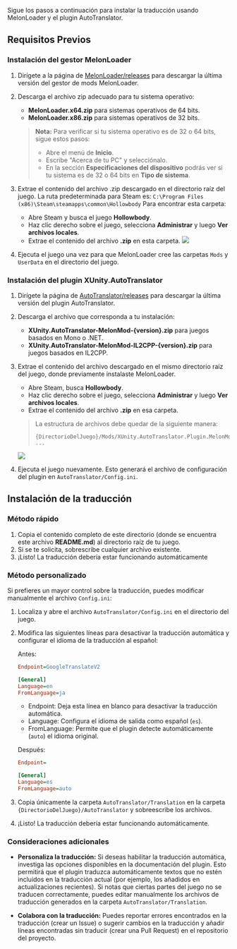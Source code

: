 Sigue los pasos a continuación para instalar la traducción usando MelonLoader y el plugin AutoTranslator.

## Requisitos Previos

### Instalación del gestor MelonLoader

1. Dirígete a la página de [MelonLoader/releases](https://github.com/LavaGang/MelonLoader/releases) para descargar la última versión del gestor de mods MelonLoader.

2. Descarga el archivo zip adecuado para tu sistema operativo:
   - **MelonLoader.x64.zip** para sistemas operativos de 64 bits.
   - **MelonLoader.x86.zip** para sistemas operativos de 32 bits.

   > **Nota:** Para verificar si tu sistema operativo es de 32 o 64 bits, sigue estos pasos:
   > - Abre el menú de **Inicio**.
   > - Escribe "Acerca de tu PC" y selecciónalo.
   > - En la sección **Especificaciones del dispositivo** podrás ver si tu sistema es de 32 o 64 bits en **Tipo de sistema**.

3. Extrae el contenido del archivo .zip descargado en el directorio raíz del juego. La ruta predeterminada para Steam es:
`C:\Program Files (x86)\Steam\steamapps\common\Hollowbody`
Para encontrar esta carpeta:
   - Abre Steam y busca el juego **Hollowbody**.
   - Haz clic derecho sobre el juego, selecciona **Administrar** y luego **Ver archivos locales**.
   - Extrae el contenido del archivo **.zip** en esta carpeta.
   ![](../Shared/hollowbody-1.gif)

4. Ejecuta el juego una vez para que MelonLoader cree las carpetas `Mods` y `UserData` en el directorio del juego.

### Instalación del plugin XUnity.AutoTranslator

1. Dirígete la página de [AutoTranslator/releases](https://github.com/bbepis/XUnity.AutoTranslator/releases) para descargar la última versión del plugin AutoTranslator.

2. Descarga el archivo que corresponda a tu instalación:
   - **XUnity.AutoTranslator-MelonMod-{version}.zip** para juegos basados en Mono o .NET.
   - **XUnity.AutoTranslator-MelonMod-IL2CPP-{version}.zip** para juegos basados en IL2CPP.

3. Extrae el contenido del archivo descargado en el mismo directorio raíz del juego, donde previamente instalaste MelonLoader.
   - Abre Steam, busca **Hollowbody**.
   - Haz clic derecho sobre el juego, selecciona **Administrar** y luego **Ver archivos locales**.
   - Extrae el contenido del archivo **.zip** en esa carpeta.

   > La estructura de archivos debe quedar de la siguiente manera:
   > ```
   > {DirectorioDelJuego}/Mods/XUnity.AutoTranslator.Plugin.MelonMod.dll
   > ...
   > ```
   ![](../Shared/hollowbody-2.gif)

4. Ejecuta el juego nuevamente. Esto generará el archivo de configuración del plugin en `AutoTranslator/Config.ini`.

## Instalación de la traducción

### Método rápido

1. Copia el contenido completo de este directorio (donde se encuentra este archivo **README.md**) al directorio raíz de tu juego.
2. Si se te solicita, sobrescribe cualquier archivo existente.
3. ¡Listo! La traducción debería estar funcionando automáticamente

### Método personalizado

Si prefieres un mayor control sobre la traducción, puedes modificar manualmente el archivo `Config.ini`:

1. Localiza y abre el archivo `AutoTranslator/Config.ini` en el directorio del juego.

2. Modifica las siguientes líneas para desactivar la traducción automática y configurar el idioma de la traducción al español:

   Antes:
   ```ini
   Endpoint=GoogleTranslateV2

   [General]
   Language=en
   FromLanguage=ja
   ```

   - Endpoint: Deja esta línea en blanco para desactivar la traducción automática.
   - Language: Configura el idioma de salida como español (`es`).
   - FromLanguage: Permite que el plugin detecte automáticamente (`auto`) el idioma original.

   Después:
   ```ini
   Endpoint=

   [General]
   Language=es
   FromLanguage=auto
   ```

3. Copia únicamente la carpeta `AutoTranslator/Translation` en la carpeta `{DirectorioDelJuego}/AutoTranslator` y sobreescribe los archivos.

4. ¡Listo! La traducción debería estar funcionando automáticamente.

### Consideraciones adicionales
- **Personaliza la traducción:** Si deseas habilitar la traducción automática, investiga las opciones disponibles en la documentación del plugin. Esto permitirá que el plugin traduzca automáticamente textos que no estén incluidos en la traducción actual (por ejemplo, los añadidos en actualizaciones recientes). Si notas que ciertas partes del juego no se traducen correctamente, puedes editar manualmente los archivos de traducción generados en la carpeta `AutoTranslator/Translation`. 

- **Colabora con la traducción:** Puedes reportar errores encontrados en la traducción (crear un Issue) o sugerir cambios en la traducción y añadir líneas encontradas sin traducir (crear una Pull Request) en el repositorio del proyecto.